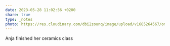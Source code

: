 ```yaml
---
date: 2023-05-28 11:02:56 +0200
share: true
type: _notes
photo: https://res.cloudinary.com/dbi2zounq/image/upload/v1685264567/omiw57vpjne6scghjjo1.jpg
---
```

Anja finished her ceramics class
